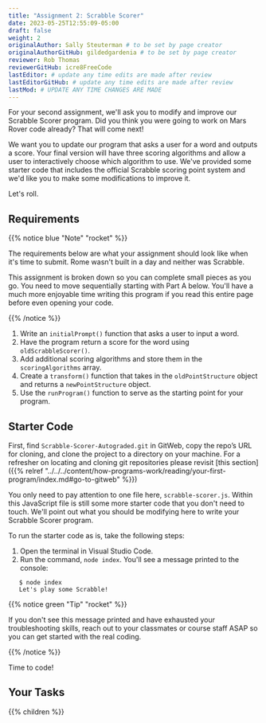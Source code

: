 ```yaml
---
title: "Assignment 2: Scrabble Scorer"
date: 2023-05-25T12:55:09-05:00
draft: false
weight: 2
originalAuthor: Sally Steuterman # to be set by page creator
originalAuthorGitHub: gildedgardenia # to be set by page creator
reviewer: Rob Thomas 
reviewerGitHub: icre8FreeCode 
lastEditor: # update any time edits are made after review
lastEditorGitHub: # update any time edits are made after review
lastMod: # UPDATE ANY TIME CHANGES ARE MADE
---
```


For your second assignment, we'll ask you to modify and improve our Scrabble Scorer program. 
Did you think you were going to work on Mars Rover code already? That will come next!

We want you to update our program that asks a user for a word 
and outputs a score. Your final version will have three scoring algorithms and 
allow a user to interactively choose which algorithm to use. We've provided some starter code that
includes the official Scrabble scoring point system and we'd like you to make 
some modifications to improve it.

Let's roll.

## Requirements

{{% notice blue "Note" "rocket" %}}

   The requirements below are what your assignment should look like when it's 
   time to submit. Rome wasn't built in a day and neither was Scrabble.

   This assignment is broken down so you can complete small pieces as you go.
   You need to move sequentially starting with Part A below. You'll have a much more 
   enjoyable time writing this program if you read this entire page before even opening your code.

{{% /notice %}}

1. Write an `initialPrompt()` function that asks a user to input a word.
1. Have the program return a score for the word using `oldScrabbleScorer()`.
1. Add additional scoring algorithms and store them in the `scoringAlgorithms` array.
1. Create a `transform()` function that takes in the `oldPointStructure`
   object and returns a `newPointStructure` object.
1. Use the `runProgram()` function to serve as the starting point for your
   program.

## Starter Code

First, find `Scrabble-Scorer-Autograded.git` in GitWeb, copy the repo’s URL for cloning, and clone the project to a directory on your machine. For a refresher on locating and cloning git repositories please revisit [this section]({{% relref "../../../content/how-programs-work/reading/your-first-program/index.md#go-to-gitweb" %}})

You only need to pay attention to one file here, `scrabble-scorer.js`. Within this JavaScript
file is still some more starter code that you don't need to touch. We'll point out what you 
should be modifying here to write your Scrabble Scorer program.

To run the starter code as is, take the following steps:

1. Open the terminal in Visual Studio Code.
1. Run the command, `node index`. You'll see a message printed to the console:

```console
   $ node index
   Let's play some Scrabble!
```

{{% notice green "Tip" "rocket" %}}

   If you don't see this message printed and have exhausted your troubleshooting skills, 
   reach out to your classmates or course staff ASAP so you can get started with the real coding.

{{% /notice %}}

Time to code!

## Your Tasks

{{% children %}}



